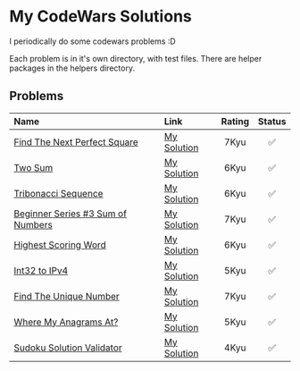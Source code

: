 # My CodeWars Solutions
I periodically do some codewars problems :D

Each problem is in it's own directory, with test files. There are helper packages in the helpers directory.

## Problems

| Name | Link | Rating | Status |
| :--- | :--- | :----: | :----: |
| [Find The Next Perfect Square](https://www.codewars.com/kata/56269eb78ad2e4ced1000013) | [My Solution](./Katas/nextperfectsquare) | 7Kyu | ✅ |
| [Two Sum](https://www.codewars.com/kata/52c31f8e6605bcc646000082) | [My Solution](./Katas/twosum/) | 6Kyu | ✅ |
| [Tribonacci Sequence](https://www.codewars.com/kata/556deca17c58da83c00002db) | [My Solution](./Katas/tribonaccisequence/) | 6Kyu | ✅ |
| [Beginner Series #3 Sum of Numbers](https://www.codewars.com/kata/55f2b110f61eb01779000053) | [My Solution](./Katas/sumofnumbers/) | 7Kyu | ✅ |
| [Highest Scoring Word](https://www.codewars.com/kata/57eb8fcdf670e99d9b000272) | [My Solution](./Katas/highestscoreword/) | 6Kyu | ✅ |
| [Int32 to IPv4](https://www.codewars.com/kata/52e88b39ffb6ac53a400022e) | [My Solution](./Katas/int32toipv4/) | 5Kyu | ✅ |
| [Find The Unique Number](https://www.codewars.com/kata/585d7d5adb20cf33cb000235) | [My Solution](./Katas/finduniquenumber/) | 7Kyu | ✅ |
| [Where My Anagrams At?](https://www.codewars.com/kata/523a86aa4230ebb5420001e1) | [My Solution](./Katas/wheremyanagrams/) | 5Kyu | ✅ |
| [Sudoku Solution Validator](https://www.codewars.com/kata/529bf0e9bdf7657179000008) | [My Solution](./Katas/sudokusolution/) | 4Kyu | ✅ |


<!-- 🚧 -->
<!--| [Name](Link) | [My Solution](./Katas/) | 7Kyu | ✅ | -->